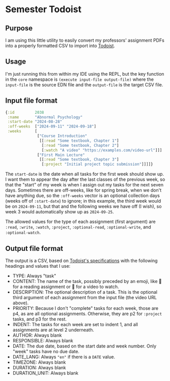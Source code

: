 # Semester Todoist

## Purpose

I am using this little utility to easily convert my professors' assignment PDFs into a properly formatted CSV to 
import into [Todoist](https://todoist.com).

## Usage

I'm just running this from within my IDE using the REPL, but the key function in the `core` namespace is
`(execute input-file output-file)` where the `input-file` is the source EDN file and the `output-file` is the
target CSV file.

## Input file format

```clojure
{:id         2038
 :name       "Abnormal Psychology"
 :start-date "2024-08-28"
 :off-weeks  ["2024-09-11" "2024-09-18"]
 :weeks      [
              ["Course Introduction"
               [[:read "Some textbook, Chapter 1"]
                [:read "Some textbook, Chapter 2"]
                [:watch "A video" "https://examples.com/video-url"]]]
              ["First Main Lecture"
               [[:read "Some textbook, Chapter 3"]
                [:project "Initial project topic submission"]]]]}
```

The `start-date` is the date when all tasks for the first week should show up. I want them to appear the day after the
last classes of the previous week, so that the "start" of my week is when I assign out my tasks for the next seven days.
Sometimes there are off-weeks, like for spring break, when we don't have anything due, so the `:off-weeks` vector is an
optional collection days (weeks off of `:start-date`) to ignore; in this example, the third week would be on 
`2024-09-11`, but that and the following weeks we have off (I wish), so week 3 would automatically show up as
`2024-09-25`.

The allowed values for the type of each assignment (first argument) are `:read`, `:write`, `:watch`, `:project`,
`:optional-read`, `:optional-write`, and `:optional-watch`.

## Output file format

The output is a CSV, based on
[Todoist's specifications](https://todoist.com/help/articles/format-a-csv-file-to-import-into-todoist-UVUXTmm6) with
the following headings and values that I use:

* TYPE: Always "task"
* CONTENT: The name of the task, possibly preceded by an emoji, like 📖 for a reading assignment or 🎥 for a video to
watch.
* DESCRIPTION: The optional description of a task. This is the optional third argument of each assignment from the
input file (the video URL above).
* PRIORITY: Because I don't "complete" tasks for each week, those are p4, as are all optional assignments. Otherwise,
they are p2 for `:project` tasks, and p3 for the rest.
* INDENT: The tasks for each week are set to indent 1, and all assignments are at level 2 underneath.
* AUTHOR: Always blank
* RESPONSIBLE: Always blank
* DATE: The due date, based on the start date and week number. Only "week" tasks have no due date.
* DATE_LANG: Always `"en"` if there is a `DATE` value.
* TIMEZONE: Always blank
* DURATION: Always blank
* DURATION_UNIT: Always blank
